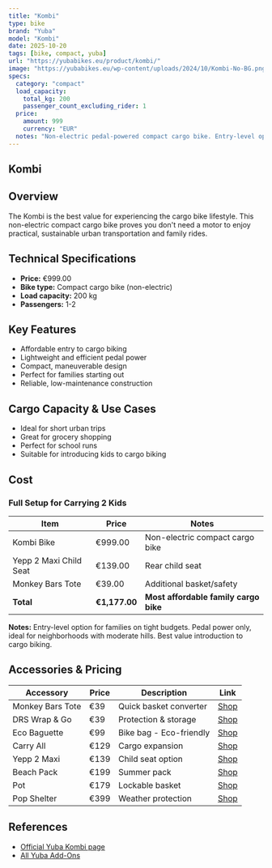 ```yaml
---
title: "Kombi"
type: bike
brand: "Yuba"
model: "Kombi"
date: 2025-10-20
tags: [bike, compact, yuba]
url: "https://yubabikes.eu/product/kombi/"
image: "https://yubabikes.eu/wp-content/uploads/2024/10/Kombi-No-BG.png"
specs:
  category: "compact"
  load_capacity:
    total_kg: 200
    passenger_count_excluding_rider: 1
  price:
    amount: 999
    currency: "EUR"
  notes: "Non-electric pedal-powered compact cargo bike. Entry-level option for families on tight budgets. Sourced from manufacturer specifications."
---
```


## Kombi

## Overview

The Kombi is the best value for experiencing the cargo bike lifestyle. This non-electric compact cargo bike proves you don't need a motor to enjoy practical, sustainable urban transportation and family rides.

## Technical Specifications

- **Price:** €999.00
- **Bike type:** Compact cargo bike (non-electric)
- **Load capacity:** 200 kg
- **Passengers:** 1-2

## Key Features

- Affordable entry to cargo biking
- Lightweight and efficient pedal power
- Compact, maneuverable design
- Perfect for families starting out
- Reliable, low-maintenance construction

## Cargo Capacity & Use Cases

- Ideal for short urban trips
- Great for grocery shopping
- Perfect for school runs
- Suitable for introducing kids to cargo biking

## Cost

### Full Setup for Carrying 2 Kids

| Item                   | Price         | Notes                                 |
| ---------------------- | ------------- | ------------------------------------- |
| Kombi Bike             | €999.00       | Non-electric compact cargo bike       |
| Yepp 2 Maxi Child Seat | €139.00       | Rear child seat                       |
| Monkey Bars Tote       | €39.00        | Additional basket/safety              |
| **Total**              | **€1,177.00** | **Most affordable family cargo bike** |

**Notes:** Entry-level option for families on tight budgets. Pedal power only, ideal for neighborhoods with moderate hills. Best value introduction to cargo biking.

## Accessories & Pricing

| Accessory        | Price | Description             | Link                                                   |
| ---------------- | ----- | ----------------------- | ------------------------------------------------------ |
| Monkey Bars Tote | €39   | Quick basket converter  | [Shop](https://yubabikes.eu/product/monkey-bars-tote/) |
| DRS Wrap & Go    | €39   | Protection & storage    | [Shop](https://yubabikes.eu/product/drs-wrap-go/)      |
| Eco Baguette     | €99   | Bike bag - Eco-friendly | [Shop](https://yubabikes.eu/product/eco-baguette/)     |
| Carry All        | €129  | Cargo expansion         | [Shop](https://yubabikes.eu/product/carry-all/)        |
| Yepp 2 Maxi      | €139  | Child seat option       | [Shop](https://yubabikes.eu/product/yepp-2-maxi/)      |
| Beach Pack       | €199  | Summer pack             | [Shop](https://yubabikes.eu/product/beach-pack/)       |
| Pot              | €179  | Lockable basket         | [Shop](https://yubabikes.eu/product/pot/)              |
| Pop Shelter      | €399  | Weather protection      | [Shop](https://yubabikes.eu/product/pop-shelter/)      |

## References

- [Official Yuba Kombi page](https://yubabikes.eu/product/kombi/)
- [All Yuba Add-Ons](https://yubabikes.eu/shop/add-ons/)
